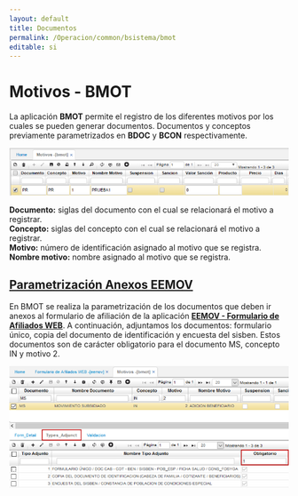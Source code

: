 ```yaml
---
layout: default
title: Documentos
permalink: /Operacion/common/bsistema/bmot
editable: si
---
```


# Motivos - BMOT

La aplicación **BMOT** permite el registro de los diferentes motivos por los cuales se pueden generar documentos. Documentos y conceptos previamente parametrizados en **BDOC** y **BCON** respectivamente.  

![](bmot1.png)

**Documento:** siglas del documento con el cual se relacionará el motivo a registrar.  
**Concepto:** siglas del concepto con el cual se relacionará el motivo a registrar.  
**Motivo:** número de identificación asignado al motivo que se registra.  
**Nombre motivo:** nombre asignado al motivo que se registra.  

## [Parametrización Anexos EEMOV](http://docs.oasiscom.com/Operacion/common/bsistema/bmot#parametrización-anexos-eemov)

En BMOT se realiza la parametrización de los documentos que deben ir anexos al formulario de afiliación de la aplicación [**EEMOV - Formulario de Afiliados WEB**](http://docs.oasiscom.com/Operacion/crm/portal/cliente/eemov). A continuación, adjuntamos los documentos: formulario único, copia del documento de identificación y encuesta del sisben. Estos documentos son de carácter obligatorio para el documento MS, concepto IN y motivo 2.


![](bmot2.png)

